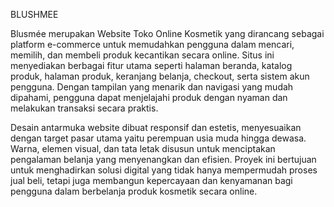 BLUSHMEE

Blusmée merupakan Website Toko Online Kosmetik yang dirancang sebagai platform e-commerce untuk memudahkan pengguna dalam mencari, memilih, dan membeli produk kecantikan secara online. Situs ini menyediakan berbagai fitur utama seperti halaman beranda, katalog produk, halaman produk, keranjang belanja, checkout, serta sistem akun pengguna. Dengan tampilan yang menarik dan navigasi yang mudah dipahami, pengguna dapat menjelajahi produk dengan nyaman dan melakukan transaksi secara praktis.

Desain antarmuka website dibuat responsif dan estetis, menyesuaikan dengan target pasar utama yaitu perempuan usia muda hingga dewasa. Warna, elemen visual, dan tata letak disusun untuk menciptakan pengalaman belanja yang menyenangkan dan efisien. Proyek ini bertujuan untuk menghadirkan solusi digital yang tidak hanya mempermudah proses jual beli, tetapi juga membangun kepercayaan dan kenyamanan bagi pengguna dalam berbelanja produk kosmetik secara online.
